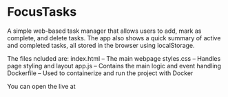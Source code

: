 # FocusTasks
A simple web-based task manager that allows users to add, mark as complete, and delete tasks. The app also shows a quick summary of active and completed tasks, all stored in the browser using localStorage.

The files ncluded are:
index.html – The main webpage
styles.css – Handles page styling and layout
app.js – Contains the main logic and event handling
Dockerfile – Used to containerize and run the project with Docker

You can open the live at 
